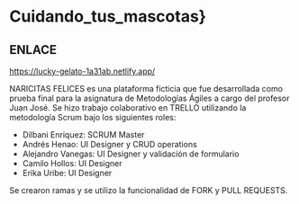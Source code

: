 # Cuidando_tus_mascotas}

## ENLACE
https://lucky-gelato-1a31ab.netlify.app/

NARICITAS FELICES es una plataforma ficticia que fue desarrollada como prueba final para la asignatura de Metodologías Ágiles a cargo del profesor Juan José. Se hizo trabajo colaborativo en TRELLO utilizando la metodología Scrum bajo los siguientes roles:

- Dilbani Enriquez: SCRUM Master
- Andrés Henao: UI Designer y CRUD operations
- Alejandro Vanegas: UI Designer y validación de formulario
- Camilo Hollos: UI Designer
- Erika Uribe: UI Designer

Se crearon ramas y se utilizo la funcionalidad de FORK y PULL REQUESTS.
